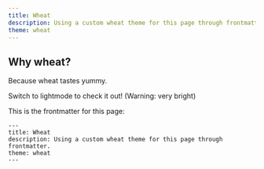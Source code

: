 ```yaml
---
title: Wheat
description: Using a custom wheat theme for this page through frontmatter.
theme: wheat
---
```


## Why wheat?

Because wheat tastes yummy.

Switch to lightmode to check it out! (Warning: very bright)


This is the frontmatter for this page:

```
---
title: Wheat
description: Using a custom wheat theme for this page through frontmatter.
theme: wheat
---
```
